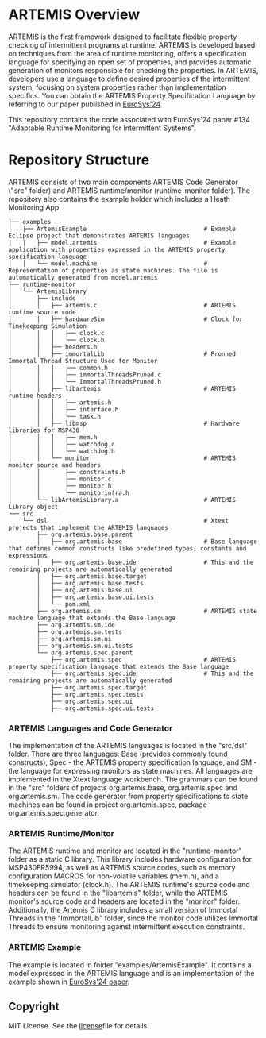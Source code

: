 # ARTEMIS Overview
ARTEMIS is the first framework designed to facilitate flexible property checking of intermittent programs at runtime. ARTEMIS is developed based on techniques from the area of runtime monitoring, offers a specification language for specifying an open set of properties, and provides automatic generation of monitors responsible for checking the properties. In ARTEMIS, developers use a language to define desired properties of the intermittent system, focusing on system properties rather than implementation specifics. You can obtain the ARTEMIS Property Specification Language by referring to our paper published in [EuroSys'24](https://2024.eurosys.org/).

This repository contains the code associated with EuroSys'24 paper #134 "Adaptable Runtime Monitoring for Intermittent Systems".


# Repository Structure
ARTEMIS consists of two main components ARTEMIS Code Generator ("src" folder) and ARTEMIS runtime/monitor (runtime-monitor folder). The repository also contains the example holder which includes a Heath Monitoring App.  

```
├── examples
│   ├── ArtemisExample                                 # Example Eclipse project that demonstrates ARTEMIS languages
│   |   ├── model.artemis                              # Example application with properties expressed in the ARTEMIS property specification language                      
│   |   └── model.machine                              # Representation of properties as state machines. The file is automatically generated from model.artemis
├── runtime-monitor
│   └── ArtemisLibrary
│       ├── include
│       │   ├── artemis.c                              # ARTEMIS runtime source code
│       │   ├── hardwareSim                            # Clock for Timekeeping Simulation
│       │   │   ├── clock.c
│       │   │   └── clock.h
│       │   ├── headers.h
│       │   ├── immortalLib                            # Pronned Immortal Thread Structure Used for Monitor
│       │   │   ├── common.h
│       │   │   ├── immortalThreadsPruned.c
│       │   │   └── ImmortalThreadsPruned.h
│       │   ├── libartemis                             # ARTEMIS runtime headers
│       │   │   ├── artemis.h
│       │   │   ├── interface.h
│       │   │   └── task.h
│       │   ├── libmsp                                 # Hardware libraries for MSP430
│       │   │   ├── mem.h
│       │   │   ├── watchdog.c
│       │   │   └── watchdog.h
│       │   └── monitor                                # ARTEMIS monitor source and headers
│       │       ├── constraints.h
│       │       ├── monitor.c
│       │       ├── monitor.h
│       │       └── monitorinfra.h
│       └── libArtemisLibrary.a                        # ARTEMIS Library object
└── src
    └── dsl                                            # Xtext projects that implement the ARTEMIS languages
        ├── org.artemis.base.parent
        │   ├── org.artemis.base                       # Base language that defines common constructs like predefined types, constants and expressions
        │   ├── org.artemis.base.ide                   # This and the remaining projects are automatically generated
        │   ├── org.artemis.base.target
        │   ├── org.artemis.base.tests
        │   ├── org.artemis.base.ui
        │   ├── org.artemis.base.ui.tests
        │   └── pom.xml
        ├── org.artemis.sm                             # ARTEMIS state machine language that extends the Base language
        ├── org.artemis.sm.ide
        ├── org.artemis.sm.tests
        ├── org.artemis.sm.ui
        ├── org.artemis.sm.ui.tests
        └── org.artemis.spec.parent                                 
            ├── org.artemis.spec                       # ARTEMIS property specification language that extends the Base language
            ├── org.artemis.spec.ide                   # This and the remaining projects are automatically generated
            ├── org.artemis.spec.target
            ├── org.artemis.spec.tests
            ├── org.artemis.spec.ui
            ├── org.artemis.spec.ui.tests
```

### ARTEMIS Languages and Code Generator
The implementation of the ARTEMIS languages is located in the "src/dsl" folder. There are three languages: Base (provides commonly found constructs), Spec - the ARTEMIS property specification language, and SM - the language for expressing monitors as state machines. All languages are implemented in the Xtext language workbench. The grammars can be found in the "src" folders of projects org.artemis.base, org.artemis.spec and org.artemis.sm. The code generator from property specifications to state machines can be found in project org.artemis.spec, package org.artemis.spec.generator.



### ARTEMIS Runtime/Monitor
The ARTEMIS runtime and monitor are located in the "runtime-monitor" folder as a static C library. This library includes hardware configuration for MSP430FR5994, as well as ARTEMIS source codes, such as memory configuration MACROS for non-volatile variables (mem.h), and a timekeeping simulator (clock.h). The ARTEMIS runtime's source code and headers can be found in the "libartemis" folder, while the ARTEMIS monitor's source code and headers are located in the "monitor" folder. Additionally, the Artemis C library includes a small version of Immortal Threads in the "ImmortalLib" folder, since the monitor code utilizes Immortal Threads to ensure monitoring against intermittent execution constraints.

### ARTEMIS Example
The example is located in folder "examples/ArtemisExample". It contains a model expressed in the ARTEMIS language and is an implementation of the example shown in [EuroSys'24 paper](https://2024.eurosys.org/).

## Copyright
MIT License. See the [license](https://github.com/tinysystems/ARTEMIS/blob/main/LICENSE.txt)file for details.

